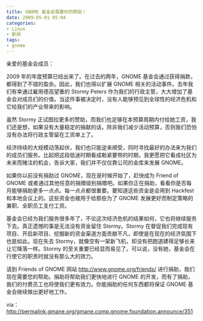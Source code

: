 ```yaml
---
title: GNOME 基金会需要你的帮助！
date: 2009-05-01 05:04
categories:
- Linux
- 新闻
tags:
- gnome
---
```


亲爱的基金会成员：

2009 年的年度预算已经出来了。在过去的两年，GNOME
基金会通过获得捐款，都得到了不错的盈余。因此，我们也得以扩展 GNOME
相关的活动事件。去年我们有幸通过雇用德高望重的 Stormy Peters
作为我们的行政主管，大大增加了基金会对成员们的价值。当这件事被决定时，没有人能够预见到全球性的经济危机和它给我们的产业带来的影响。

虽然 Stormy
正试图拉更多的赞助，而我们也足够在本预算周期内付给她工资，我们还是想，如果没有大量稳定的捐献的话，除非我们减少活动预算，否则我们恐怕没有办法将行政主管留在工资单上了。

经济持续的大规模动荡起伏，我们也只能逆来顺受，同时寻找最好的办法来为我们的成员们服务。比起把这段低迷时期看成勒紧要带的时期，我更愿把它看成社区为未来而赌注的机会，告诉大家，我们并不仅仅靠公司的金库来发展
GNOME。

如果你以前没有捐助过 GNOME，现在是时候开始了，赶快成为 Friend of GNOME
或者通过其他任意的捐赠级别捐赠吧。如果你正在捐助，看看你是否每月能够捐助更多一点点。每一点点都很重要。要知道这些资金是会用到
Hackfest 和本地会议上的。这些资金也被用于给那些为了 GNOME
发展更好而制定策略的兼职、全职员工支付工资。

基金会已经为我们服务很多年了，不论这次经济危机的结果如何，它也将继续服务下去。真正遗憾的事是无法没有资金留住
Stormy。Stormy
在督促我们完成现有项目、开启新项目、挖掘新的资金渠道方面贡献不凡，即使是在现在的经济氛围下也是如此。现在失去
Stormy，就像空有一架新飞机，却没有把跑道建得足够长来让它降落一样。Stormy
的至关重要已经显而易见了。可以说，没有她，基金会在行使它的职责时就没有那么大的效力。

请到 Friends of GNOME 网站
[<http://www.gnome.org/friends/>](http://www.gnome.org/friends/)
进行捐助，我们现在需要您的帮助。捐助将帮助我们更快地进行 GNOME
的开发，而有了捐助，我们的付费员工也将使我们更有效力。你能捐助的任何东西都将保证
GNOME 基金会继续做出更好地工作。

via：
[<http://permalink.gmane.org/gmane.comp.gnome.foundation.announce/351>](http://permalink.gmane.org/gmane.comp.gnome.foundation.announce/351)

